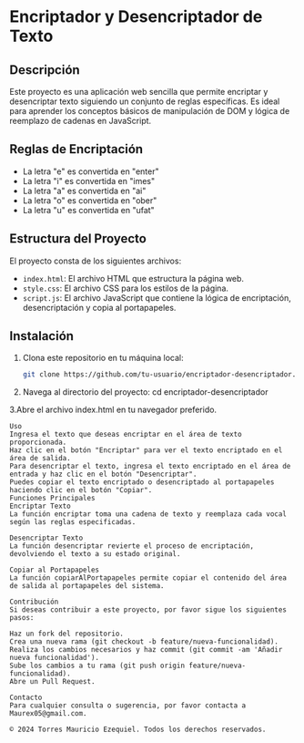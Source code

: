 # Encriptador y Desencriptador de Texto

## Descripción

Este proyecto es una aplicación web sencilla que permite encriptar y desencriptar texto siguiendo un conjunto de reglas específicas. Es ideal para aprender los conceptos básicos de manipulación de DOM y lógica de reemplazo de cadenas en JavaScript.

## Reglas de Encriptación

- La letra "e" es convertida en "enter"
- La letra "i" es convertida en "imes"
- La letra "a" es convertida en "ai"
- La letra "o" es convertida en "ober"
- La letra "u" es convertida en "ufat"

## Estructura del Proyecto

El proyecto consta de los siguientes archivos:

- `index.html`: El archivo HTML que estructura la página web.
- `style.css`: El archivo CSS para los estilos de la página.
- `script.js`: El archivo JavaScript que contiene la lógica de encriptación, desencriptación y copia al portapapeles.

## Instalación

1. Clona este repositorio en tu máquina local:
   ```bash
   git clone https://github.com/tu-usuario/encriptador-desencriptador.git

2. Navega al directorio del proyecto:
   cd encriptador-desencriptador

3.Abre el archivo index.html en tu navegador preferido.
    
    Uso
    Ingresa el texto que deseas encriptar en el área de texto proporcionada.
    Haz clic en el botón "Encriptar" para ver el texto encriptado en el área de salida.
    Para desencriptar el texto, ingresa el texto encriptado en el área de entrada y haz clic en el botón "Desencriptar".
    Puedes copiar el texto encriptado o desencriptado al portapapeles haciendo clic en el botón "Copiar".
    Funciones Principales
    Encriptar Texto
    La función encriptar toma una cadena de texto y reemplaza cada vocal según las reglas especificadas.

    Desencriptar Texto
    La función desencriptar revierte el proceso de encriptación, devolviendo el texto a su estado original.

    Copiar al Portapapeles
    La función copiarAlPortapapeles permite copiar el contenido del área de salida al portapapeles del sistema.

    Contribución
    Si deseas contribuir a este proyecto, por favor sigue los siguientes pasos:

    Haz un fork del repositorio.
    Crea una nueva rama (git checkout -b feature/nueva-funcionalidad).
    Realiza los cambios necesarios y haz commit (git commit -am 'Añadir nueva funcionalidad').
    Sube los cambios a tu rama (git push origin feature/nueva-funcionalidad).
    Abre un Pull Request.
 
    Contacto
    Para cualquier consulta o sugerencia, por favor contacta a Maurex05@gmail.com.

    © 2024 Torres Mauricio Ezequiel. Todos los derechos reservados.
